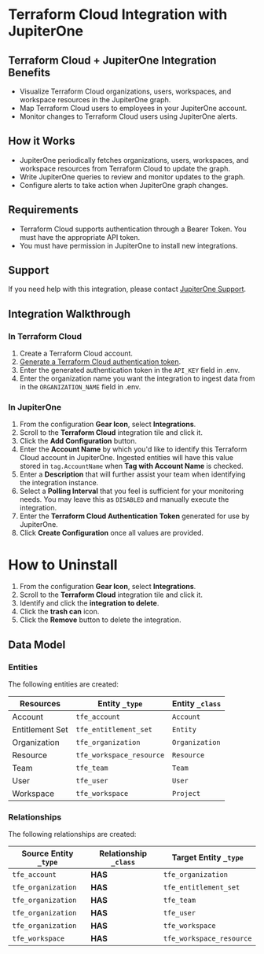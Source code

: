 # Terraform Cloud Integration with JupiterOne

## Terraform Cloud + JupiterOne Integration Benefits

*   Visualize Terraform Cloud organizations, users, workspaces, and workspace
    resources in the JupiterOne graph.
*   Map Terraform Cloud users to employees in your JupiterOne account.
*   Monitor changes to Terraform Cloud users using JupiterOne alerts.

## How it Works

*   JupiterOne periodically fetches organizations, users, workspaces, and
    workspace resources from Terraform Cloud to update the graph.
*   Write JupiterOne queries to review and monitor updates to the graph.
*   Configure alerts to take action when JupiterOne graph changes.

## Requirements

*   Terraform Cloud supports authentication through a Bearer Token. You must have
    the appropriate API token.
*   You must have permission in JupiterOne to install new integrations.

## Support

If you need help with this integration, please contact
[JupiterOne Support](https://support.jupiterone.io).

## Integration Walkthrough

### In Terraform Cloud

1.  Create a Terraform Cloud account.
2.  [Generate a Terraform Cloud authentication token](https://www.terraform.io/cloud-docs/api-docs#authentication).
3.  Enter the generated authentication token in the `API_KEY` field in .env.
4.  Enter the organization name you want the integration to ingest data from in
    the `ORGANIZATION_NAME` field in .env.

### In JupiterOne

1.  From the configuration **Gear Icon**, select **Integrations**.
2.  Scroll to the **Terraform Cloud** integration tile and click it.
3.  Click the **Add Configuration** button.
4.  Enter the **Account Name** by which you'd like to identify this Terraform
    Cloud account in JupiterOne. Ingested entities will have this value stored in
    `tag.AccountName` when **Tag with Account Name** is checked.
5.  Enter a **Description** that will further assist your team when identifying
    the integration instance.
6.  Select a **Polling Interval** that you feel is sufficient for your monitoring
    needs. You may leave this as `DISABLED` and manually execute the integration.
7.  Enter the **Terraform Cloud Authentication Token** generated for use by
    JupiterOne.
8.  Click **Create Configuration** once all values are provided.

# How to Uninstall

1.  From the configuration **Gear Icon**, select **Integrations**.
2.  Scroll to the **Terraform Cloud** integration tile and click it.
3.  Identify and click the **integration to delete**.
4.  Click the **trash can** icon.
5.  Click the **Remove** button to delete the integration.

<!-- {J1_DOCUMENTATION_MARKER_START} -->

<!--
********************************************************************************
NOTE: ALL OF THE FOLLOWING DOCUMENTATION IS GENERATED USING THE
"j1-integration document" COMMAND. DO NOT EDIT BY HAND! PLEASE SEE THE DEVELOPER
DOCUMENTATION FOR USAGE INFORMATION:

https://github.com/JupiterOne/sdk/blob/main/docs/integrations/development.md
********************************************************************************
-->

## Data Model

### Entities

The following entities are created:

| Resources       | Entity `_type`           | Entity `_class` |
| --------------- | ------------------------ | --------------- |
| Account         | `tfe_account`            | `Account`       |
| Entitlement Set | `tfe_entitlement_set`    | `Entity`        |
| Organization    | `tfe_organization`       | `Organization`  |
| Resource        | `tfe_workspace_resource` | `Resource`      |
| Team            | `tfe_team`               | `Team`          |
| User            | `tfe_user`               | `User`          |
| Workspace       | `tfe_workspace`          | `Project`       |

### Relationships

The following relationships are created:

| Source Entity `_type` | Relationship `_class` | Target Entity `_type`    |
| --------------------- | --------------------- | ------------------------ |
| `tfe_account`         | **HAS**               | `tfe_organization`       |
| `tfe_organization`    | **HAS**               | `tfe_entitlement_set`    |
| `tfe_organization`    | **HAS**               | `tfe_team`               |
| `tfe_organization`    | **HAS**               | `tfe_user`               |
| `tfe_organization`    | **HAS**               | `tfe_workspace`          |
| `tfe_workspace`       | **HAS**               | `tfe_workspace_resource` |

<!--
********************************************************************************
END OF GENERATED DOCUMENTATION AFTER BELOW MARKER
********************************************************************************
-->

<!-- {J1_DOCUMENTATION_MARKER_END} -->
 
<!--  jupiterOneDocVersion=1-0-1 -->